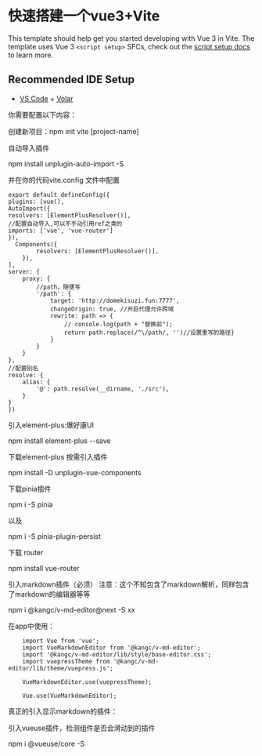 # 快速搭建一个vue3+Vite

This template should help get you started developing with Vue 3 in Vite. The template uses Vue 3 `<script setup>` SFCs, check out the [script setup docs](https://v3.vuejs.org/api/sfc-script-setup.html#sfc-script-setup) to learn more.

## Recommended IDE Setup

- [VS Code](https://code.visualstudio.com/) + [Volar](https://marketplace.visualstudio.com/items?itemName=Vue.volar)

你需要配置以下内容：

创建新项目：npm init vite [project-name]

自动导入插件

npm install unplugin-auto-import -S

并在你的代码vite.config 文件中配置



    export default defineConfig({
    plugins: [vue(),
    AutoImport({
    resolvers: [ElementPlusResolver()],
    //配置自动导入,可以不手动引用ref之类的
    imports: ['vue', 'vue-router']
    }),
      Components({
            resolvers: [ElementPlusResolver()],
        }),
    ],
    server: {
        proxy: {
            //path，随便写
            '/path': {
                target: 'http://domekisuzi.fun:7777',
                changeOrigin: true, //开启代理允许跨域
                rewrite: path => {
                    // console.log(path + "替换前");
                    return path.replace(/^\/path/, '')//设置重写的路径}
                }
            }
        }
    },
    //配置别名
    resolve: {
        alias: {
            '@': path.resolve(__dirname, './src'),
        }
    }
    })


引入element-plus:爆好康UI

npm install element-plus --save

下载element-plus 按需引入插件

npm install -D unplugin-vue-components

下载pinia插件

npm i -S pinia

以及

npm i -S pinia-plugin-persist

下载 router

npm install vue-router

引入markdown插件（必须） 注意：这个不知包含了markdown解析，同样包含了markdown的编辑器等等

npm i @kangc/v-md-editor@next -S  xx

在app中使用： 

        import Vue from 'vue';
        import VueMarkdownEditor from '@kangc/v-md-editor';
        import '@kangc/v-md-editor/lib/style/base-editor.css';
        import vuepressTheme from '@kangc/v-md-editor/lib/theme/vuepress.js';
        
        VueMarkdownEditor.use(vuepressTheme);
        
        Vue.use(VueMarkdownEditor);

真正的引入显示markdown的插件：

引入vueuse插件，检测组件是否会滑动到的插件

npm i @vueuse/core -S
